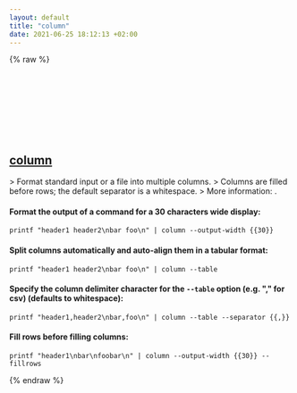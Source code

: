 ```yaml
---
layout: default
title: "column"
date: 2021-06-25 18:12:13 +02:00
---
```

{% raw %}
<h2 id="column">
  <a href="/en/common/column.html">column</a> <a href="#column"><svg class="icon">
    <use href="/assets/images/unicode_sprite.svg#link" />
  </svg></a>
</h2>
> Format standard input or a file into multiple columns.
> Columns are filled before rows; the default separator is a whitespace.
> More information: <https://manned.org/column>.

#### Format the output of a command for a 30 characters wide display:
```shell
printf "header1 header2\nbar foo\n" | column --output-width {{30}}
```
#### Split columns automatically and auto-align them in a tabular format:
```shell
printf "header1 header2\nbar foo\n" | column --table
```
#### Specify the column delimiter character for the `--table` option (e.g. "," for csv) (defaults to whitespace):
```shell
printf "header1,header2\nbar,foo\n" | column --table --separator {{,}}
```
#### Fill rows before filling columns:
```shell
printf "header1\nbar\nfoobar\n" | column --output-width {{30}} --fillrows
```
{% endraw %}